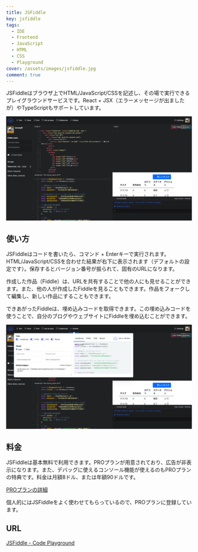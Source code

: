 ```yaml
---
title: JSFiddle
key: jsfiddle
tags:
  - IDE
  - Frontend
  - JavaScript
  - HTML
  - CSS
  - Playground
cover: /assets/images/jsfiddle.jpg
comment: true
---
```


JSFiddleはブラウザ上でHTML/JavaScript/CSSを記述し、その場で実行できるプレイグラウンドサービスです。React + JSX（エラーメッセージが出ましたが）やTypeScriptもサポートしています。

[![JSFiddleのWebサイト](/assets/images/jsfiddle.jpg)](https://jsfiddle.net/)

<!--more-->

## 使い方

JSFiddleはコードを書いたら、コマンド + Enterキーで実行されます。HTML/JavaScript/CSSを合わせた結果が右下に表示されます（デフォルトの設定です）。保存するとバージョン番号が振られて、固有のURLになります。

作成した作品（Fiddle）は、URLを共有することで他の人にも見せることができます。また、他の人が作成したFiddleを見ることもできます。作品をフォークして編集し、新しい作品にすることもできます。

できあがったFiddleは、埋め込みコードを取得できます。この埋め込みコードを使うことで、自分のブログやウェブサイトにFiddleを埋め込むことができます。

![](/assets/images/jsfiddle-2.jpg)

## 料金

JSFiddleは基本無料で利用できます。PROプランが用意されており、広告が非表示になります。また、デバッグに使えるコンソール機能が使えるのもPROプランの特典です。料金は月額8ドル、または年額90ドルです。

[PROプランの詳細](https://jsfiddle.net/extra)

個人的にはJSFiddleをよく使わせてもらっているので、PROプランに登録しています。

## URL

[JSFiddle \- Code Playground](https://jsfiddle.net/)
